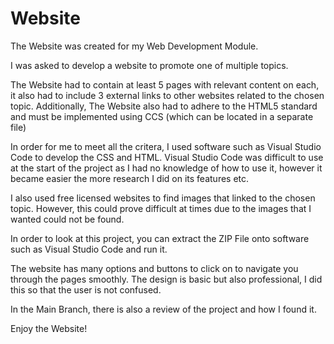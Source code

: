 # Website
The Website was created for my Web Development Module.


I was asked to develop a website to promote one of multiple topics.

The Website had to contain at least 5 pages with relevant content on each, it also had to include 3 external links to other websites related to the chosen topic.
Additionally, The Website also had to adhere to the HTML5 standard and must be implemented using CCS (which can be located in a separate file)

In order for me to meet all the critera, I used software such as Visual Studio Code to develop the CSS and HTML. Visual Studio Code was difficult to use at the start of the project as I had no knowledge of how to use it, however it became easier the more research I did on its features etc.

I also used free licensed websites to find images that linked to the chosen topic. However, this could prove difficult at times due to the images that I wanted could not be found.

In order to look at this project, you can extract the ZIP File onto software such as Visual Studio Code and run it.

The website has many options and buttons to click on to navigate you through the pages smoothly. The design is basic but also professional, I did this so that the user is not confused.

In the Main Branch, there is also a review of the project and how I found it.

Enjoy the Website!

